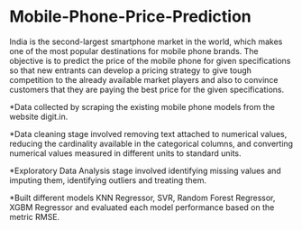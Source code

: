 # Mobile-Phone-Price-Prediction

India is the second-largest smartphone market in the world, which makes one of the most popular destinations for mobile phone brands. The
objective is to predict the price of the mobile phone for given specifications so that new entrants can develop a pricing strategy to give tough
competition to the already available market players and also to convince customers that they are paying the best price for the given
specifications.

*Data collected by scraping the existing mobile phone models from the website digit.in.
  
*Data cleaning stage involved removing text attached to numerical values, reducing the cardinality available in the categorical columns, and converting numerical values measured in different units to standard units.
  
*Exploratory Data Analysis stage involved identifying missing values and imputing them, identifying outliers and treating them.
  
*Built different models KNN Regressor, SVR, Random Forest Regressor, XGBM Regressor and evaluated each model performance based on the metric RMSE.
